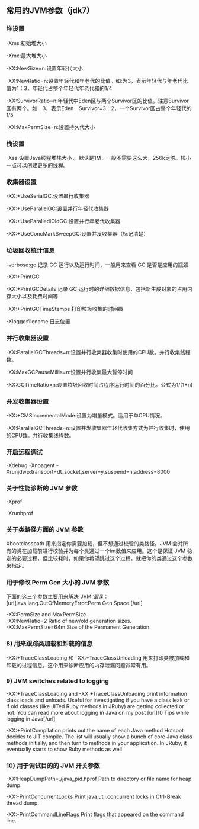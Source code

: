 ## 常用的JVM参数（jdk7）

### 堆设置

-Xms:初始堆大小

-Xmx:最大堆大小

-XX:NewSize=n:设置年轻代大小

-XX:NewRatio=n:设置年轻代和年老代的比值。如:为3，表示年轻代与年老代比值为1：3，年轻代占整个年轻代年老代和的1/4

-XX:SurvivorRatio=n:年轻代中Eden区与两个Survivor区的比值。注意Survivor区有两个。如：3，表示Eden：Survivor=3：2，一个Survivor区占整个年轻代的1/5

-XX:MaxPermSize=n:设置持久代大小

### 栈设置
-Xss        设置Java线程堆栈大小 。默认是1M，一般不需要这么大，256k足够。栈小一点可以创建更多的线程。  

### 收集器设置

-XX:+UseSerialGC:设置串行收集器

-XX:+UseParallelGC:设置并行年轻代收集器

-XX:+UseParalledlOldGC:设置并行年老代收集器

-XX:+UseConcMarkSweepGC:设置并发收集器（标记清楚）

### 垃圾回收统计信息

-verbose:gc 记录 GC 运行以及运行时间，一般用来查看 GC 是否是应用的瓶颈

-XX:+PrintGC

-XX:+PrintGCDetails 记录 GC 运行时的详细数据信息，包括新生成对象的占用内存大小以及耗费时间等   

-XX:+PrintGCTimeStamps  打印垃圾收集的时间戳

-Xloggc:filename 日志位置

### 并行收集器设置

-XX:ParallelGCThreads=n:设置并行收集器收集时使用的CPU数。并行收集线程数。

-XX:MaxGCPauseMillis=n:设置并行收集最大暂停时间

-XX:GCTimeRatio=n:设置垃圾回收时间占程序运行时间的百分比。公式为1/(1+n)

### 并发收集器设置

-XX:+CMSIncrementalMode:设置为增量模式。适用于单CPU情况。

-XX:ParallelGCThreads=n:设置并发收集器年轻代收集方式为并行收集时，使用的CPU数。并行收集线程数。
  

### 开启远程调试 

-Xdebug -Xnoagent -Xrunjdwp:transport=dt_socket,server=y,suspend=n,address=8000   


### 关于性能诊断的 JVM 参数 

-Xprof 

-Xrunhprof 


### 关于类路径方面的 JVM 参数 

Xbootclasspath 用来指定你需要加载，但不想通过校验的类路径。JVM 会对所有的类在加载前进行校验并为每个类通过一个int数值来应用。这个是保证 JVM 稳定的必要过程，但比较耗时，如果你希望跳过这个过程，就把你的类通过这个参数来指定。 



### 用于修改 Perm Gen 大小的 JVM 参数 

下面的这三个参数主要用来解决 JVM 错误：[url]java.lang.OutOfMemoryError:Perm Gen Space.[/url] 

-XX:PermSize and MaxPermSize   
-XX:NewRatio=2  Ratio of new/old generation sizes.   
-XX:MaxPermSize=64m     Size of the Permanent Generation.   

### 8) 用来跟踪类加载和卸载的信息 

-XX:+TraceClassLoading 和 -XX:+TraceClassUnloading 用来打印类被加载和卸载的过程信息，这个用来诊断应用的内存泄漏问题非常有用。 

### 9) JVM switches related to logging 

-XX:+TraceClassLoading and -XX:+TraceClassUnloading print information class loads and unloads. Useful for investigating if you have a class leak or if old classes (like JITed Ruby methods in JRuby) are getting collected or not. You can read more about logging in Java on my post [url]10 Tips while logging in Java[/url] 


-XX:+PrintCompilation prints out the name of each Java method Hotspot decides to JIT compile. The list will usually show a bunch of core Java class methods initially, and then turn to methods in your application. In JRuby, it eventually starts to show Ruby methods as well 

### 10) 用于调试目的的 JVM 开关参数 

-XX:HeapDumpPath=./java_pid.hprof  Path to directory or file name for heap dump. 

-XX:-PrintConcurrentLocks       Print java.util.concurrent locks in Ctrl-Break thread dump. 

-XX:-PrintCommandLineFlags   Print flags that appeared on the command line. 

